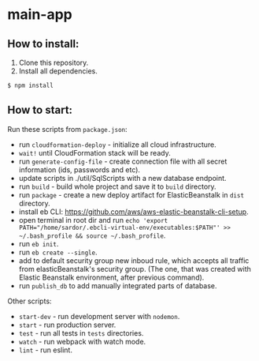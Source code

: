 # main-app
## How to install:
1. Clone this repository.
2. Install all dependencies.
```bash
$ npm install
``` 

## How to start:
Run these scripts from `package.json`:
* run `cloudformation-deploy` - initialize all cloud infrastructure.
* `wait!` until CloudFormation stack will be ready.
* run `generate-config-file` - create connection file with all secret information (ids, passwords and etc).
* update scripts in ./util/SqlScripts with a new database endpoint.
* run `build` - build whole project and save it to `build` directory.
* run `package` - create a new deploy artifact for ElasticBeanstalk in `dist` directory.
* install eb CLI: https://github.com/aws/aws-elastic-beanstalk-cli-setup.
* open terminal in root dir and run `echo 'export PATH="/home/sardor/.ebcli-virtual-env/executables:$PATH"' >> ~/.bash_profile && source ~/.bash_profile`.
* run `eb init`.
* run `eb create --single`.
* add to default security group new inboud rule, which accepts all traffic from elasticBeanstalk's security group. (The one, that was created with Elastic Beanstalk environment, after previous command).
* run `publish_db` to add manually integrated parts of database.

Other scripts:
* `start-dev` - run development server with `nodemon`.
* `start` - run production server.
* `test` - run all tests in `tests` directories.
* `watch` - run webpack with watch mode.
* `lint` - run eslint.